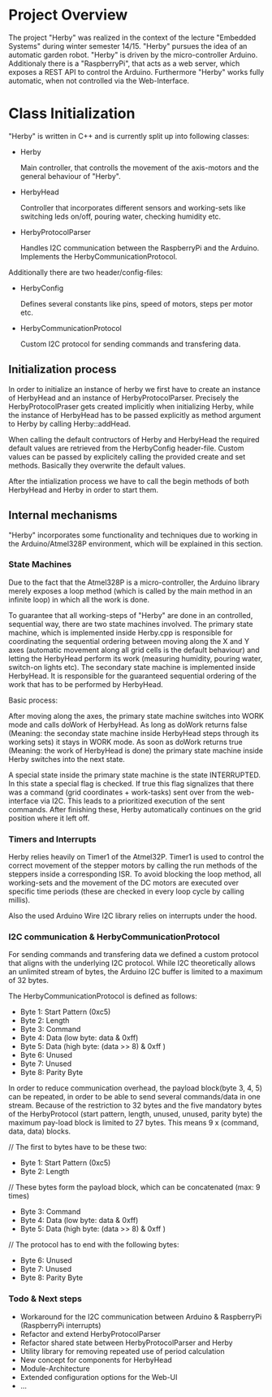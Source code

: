 # Project Overview

  The project "Herby" was realized in the context of the lecture "Embedded Systems" during winter semester 14/15.
  "Herby" pursues the idea of an automatic garden robot. "Herby" is driven by the micro-controller Arduino. Additionaly
  there is a "RaspberryPi", that acts as a web server, which exposes a REST API to control the Arduino.
  Furthermore "Herby" works fully automatic, when not controlled via the Web-Interface.

# Class Initialization
  
  "Herby" is written in C++ and is currently split up into following classes:
  
  * Herby
    
    Main controller, that controlls the movement of the axis-motors and the general behaviour of "Herby".

  * HerbyHead

    Controller that incorporates different sensors and working-sets like switching leds on/off, pouring water, checking humidity etc.

  * HerbyProtocolParser

    Handles I2C communication between the RaspberryPi and the Arduino. Implements the HerbyCommunicationProtocol.

  Additionally there are two header/config-files:

  * HerbyConfig

    Defines several constants like pins, speed of motors, steps per motor etc.

  * HerbyCommunicationProtocol

    Custom I2C protocol for sending commands and transfering data.

## Initialization process

  In order to initialize an instance of herby we first have to create an instance of HerbyHead and an instance of HerbyProtocolParser.
  Precisely the HerbyProtocolPraser gets created implicitly when initializing Herby, while the instance of HerbyHead has to be passed
  explicitly as method argument to Herby by calling Herby::addHead.

  When calling the default contructors of Herby and HerbyHead the required default values are retrieved from the HerbyConfig header-file.
  Custom values can be passed by explicitely calling the provided create<Component> and set<Value> methods. Basically they overwrite the
  default values.

  After the intialization process we have to call the begin methods of both HerbyHead and Herby in order to start them.

## Internal mechanisms

  "Herby" incorporates some functionality and techniques due to working in the Arduino/Atmel328P environment,
  which will be explained in this section.

### State Machines

  Due to the fact that the Atmel328P is a micro-controller, the Arduino library merely exposes a loop method (which is called by the
  main method in an infinite loop) in which all the work is done.

  To guarantee that all working-steps of "Herby" are done in an controlled, sequential way, there are two state machines involved.
  The primary state machine, which is implemented inside Herby.cpp is responsible for coordinating the sequential ordering between moving along
  the X and Y axes (automatic movement along all grid cells is the default behaviour) and letting the HerbyHead perform its work
  (measuring humidity, pouring water, switch-on lights etc). The secondary state machine is implemented inside HerbyHead. It is
  responsible for the guaranteed sequential ordering of the work that has to be performed by HerbyHead.

  Basic process:

  After moving along the axes, the primary state machine switches into WORK mode and calls doWork of HerbyHead. As long as doWork returns
  false (Meaning: the seconday state machine inside HerbyHead steps through its working sets) it stays in WORK mode. As soon as doWork returns
  true (Meaning: the work of HerbyHead is done) the primary state machine inside Herby switches into the next state.

  A special state inside the primary state machine is the state INTERRUPTED. In this state a special flag is checked. If true this flag signalizes
  that there was a command (grid coordinates + work-tasks) sent over from the web-interface via I2C. This leads to a prioritized execution of
  the sent commands. After finishing these, Herby automatically continues on the grid position where it left off.

### Timers and Interrupts

  Herby relies heavily on Timer1 of the Atmel32P. Timer1 is used to control the correct movement of the stepper motors by calling the run methods
  of the steppers inside a corresponding ISR. To avoid blocking the loop method, all working-sets and the movement of the DC motors are executed
  over specific time periods (these are checked in every loop cycle by calling millis).
  
  Also the used Arduino Wire I2C library relies on interrupts under the hood.

### I2C communication & HerbyCommunicationProtocol

  For sending commands and transfering data we defined a custom protocol that aligns with the underlying I2C protocol. While I2C theoretically
  allows an unlimited stream of bytes, the Arduino I2C buffer is limited to a maximum of 32 bytes.

  The HerbyCommunicationProtocol is defined as follows:

  * Byte 1: Start Pattern (0xc5)
  * Byte 2: Length
  * Byte 3: Command
  * Byte 4: Data (low byte: data & 0xff) 
  * Byte 5: Data (high byte: (data >> 8) & 0xff ) 
  * Byte 6: Unused 
  * Byte 7: Unused 
  * Byte 8: Parity Byte

  In order to reduce communication overhead, the payload block(byte 3, 4, 5) can be repeated, in order to be able to send several commands/data in one stream.
  Because of the restriction to 32 bytes and the five mandatory bytes of the HerbyProtocol (start pattern, length, unused, unused, parity byte) the maximum
  pay-load block is limited to 27 bytes. This means 9 x (command, data, data) blocks.

  // The first to bytes have to be these two:

  * Byte 1: Start Pattern (0xc5)
  * Byte 2: Length

  // These bytes form the payload block, which can be concatenated (max: 9 times)

  * Byte 3: Command
  * Byte 4: Data (low byte: data & 0xff) 
  * Byte 5: Data (high byte: (data >> 8) & 0xff ) 

  // The protocol has to end with the following bytes:

  * Byte 6: Unused 
  * Byte 7: Unused 
  * Byte 8: Parity Byte

### Todo & Next steps

  * Workaround for the I2C communication between Arduino & RaspberryPi (RaspberryPi interrupts)
  * Refactor and extend HerbyProtocolParser
  * Refactor shared state between HerbyProtocolParser and Herby
  * Utility library for removing repeated use of period calculation
  * New concept for components for HerbyHead
  * Module-Architecture
  * Extended configuration options for the Web-UI
  * ...
